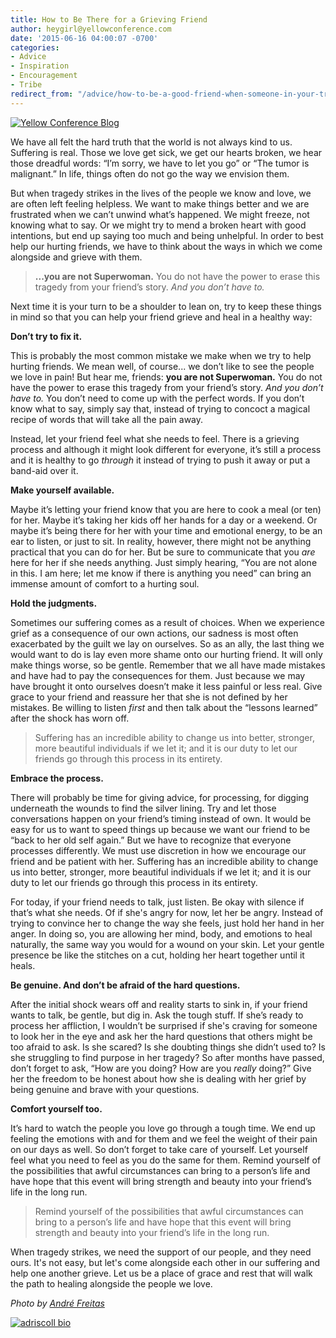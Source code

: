 ```yaml
---
title: How to Be There for a Grieving Friend
author: heygirl@yellowconference.com
date: '2015-06-16 04:00:07 -0700'
categories:
- Advice
- Inspiration
- Encouragement
- Tribe
redirect_from: "/advice/how-to-be-a-good-friend-when-someone-in-your-tribe-is-grieving/"
---
```


[![Yellow Conference Blog](https://yellow-blog-images.imgix.net/2015/06/Andre-Freitas-copy.jpg)](https://yellow-blog-images.imgix.net/2015/06/Andre-Freitas-copy.jpg)

We have all felt the hard truth that the world is not always kind to us. Suffering is real. Those we love get sick, we get our hearts broken, we hear those dreadful words: “I’m sorry, we have to let you go” or “The tumor is malignant.” In life, things often do not go the way we envision them.

But when tragedy strikes in the lives of the people we know and love, we are often left feeling helpless. We want to make things better and we are frustrated when we can’t unwind what’s happened. We might freeze, not knowing what to say. Or we might try to mend a broken heart with good intentions, but end up saying too much and being unhelpful. In order to best help our hurting friends, we have to think about the ways in which we come alongside and grieve with them.

> **...you are not Superwoman.** You do not have the power to erase this tragedy from your friend’s story. _And you don’t have to._

Next time it is your turn to be a shoulder to lean on, try to keep these things in mind so that you can help your friend grieve and heal in a healthy way:

**Don’t try to fix it.**

This is probably the most common mistake we make when we try to help hurting friends. We mean well, of course... we don’t like to see the people we love in pain! But hear me, friends: **you are not Superwoman.** You do not have the power to erase this tragedy from your friend’s story. _And you don’t have to._ You don’t need to come up with the perfect words. If you don’t know what to say, simply say that, instead of trying to concoct a magical recipe of words that will take all the pain away.

Instead, let your friend feel what she needs to feel. There is a grieving process and although it might look different for everyone, it’s still a process and it is healthy to go _through_ it instead of trying to push it away or put a band-aid over it.

**Make yourself available.**

Maybe it’s letting your friend know that you are here to cook a meal (or ten) for her. Maybe it’s taking her kids off her hands for a day or a weekend. Or maybe it’s being there for her with your time and emotional energy, to be an ear to listen, or just to sit. In reality, however, there might not be anything practical that you can do for her. But be sure to communicate that you _are_ here for her if she needs anything. Just simply hearing, “You are not alone in this. I am here; let me know if there is anything you need” can bring an immense amount of comfort to a hurting soul.

**Hold the judgments.**

Sometimes our suffering comes as a result of choices. When we experience grief as a consequence of our own actions, our sadness is most often exacerbated by the guilt we lay on ourselves. So as an ally, the last thing we would want to do is lay even more shame onto our hurting friend. It will only make things worse, so be gentle. Remember that we all have made mistakes and have had to pay the consequences for them. Just because we may have brought it onto ourselves doesn’t make it less painful or less real. Give grace to your friend and reassure her that she is not defined by her mistakes. Be willing to listen _first_ and then talk about the “lessons learned” after the shock has worn off.

> Suffering has an incredible ability to change us into better, stronger, more beautiful individuals if we let it; and it is our duty to let our friends go through this process in its entirety.

**Embrace the process.**

There will probably be time for giving advice, for processing, for digging underneath the wounds to find the silver lining. Try and let those conversations happen on your friend’s timing instead of own. It would be easy for us to want to speed things up because we want our friend to be “back to her old self again.” But we have to recognize that everyone processes differently. We must use discretion in how we encourage our friend and be patient with her. Suffering has an incredible ability to change us into better, stronger, more beautiful individuals if we let it; and it is our duty to let our friends go through this process in its entirety.

For today, if your friend needs to talk, just listen. Be okay with silence if that’s what she needs. Of if she's angry for now, let her be angry. Instead of trying to convince her to change the way she feels, just hold her hand in her anger. In doing so, you are allowing her mind, body, and emotions to heal naturally, the same way you would for a wound on your skin. Let your gentle presence be like the stitches on a cut, holding her heart together until it heals.

**Be genuine. And don’t be afraid of the hard questions.**

After the initial shock wears off and reality starts to sink in, if your friend wants to talk, be gentle, but dig in. Ask the tough stuff. If she’s ready to process her affliction, I wouldn’t be surprised if she's craving for someone to look her in the eye and ask her the hard questions that others might be too afraid to ask. Is she scared? Is she doubting things she didn’t used to? Is she struggling to find purpose in her tragedy? So after months have passed, don’t forget to ask, “How are you doing? How are you _really_ doing?” Give her the freedom to be honest about how she is dealing with her grief by being genuine and brave with your questions.

**Comfort yourself too.**

It’s hard to watch the people you love go through a tough time. We end up feeling the emotions with and for them and we feel the weight of their pain on our days as well. So don’t forget to take care of yourself. Let yourself feel what you need to feel as you do the same for them. Remind yourself of the possibilities that awful circumstances can bring to a person’s life and have hope that this event will bring strength and beauty into your friend’s life in the long run.

> Remind yourself of the possibilities that awful circumstances can bring to a person’s life and have hope that this event will bring strength and beauty into your friend’s life in the long run.

When tragedy strikes, we need the support of our people, and they need ours. It's not easy, but let's come alongside each other in our suffering and help one another grieve. Let us be a place of grace and rest that will walk the path to healing alongside the people we love.

_Photo by [André Freitas](https://unsplash.com/andrekerygma)_

[![adriscoll bio](https://yellow-blog-images.imgix.net/2015/01/adriscoll1.jpg)](http://www.ritesofasylum.com/)

